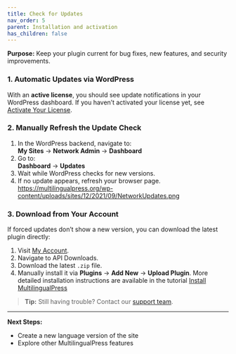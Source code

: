 ```yaml
---
title: Check for Updates
nav_order: 5
parent: Installation and activation
has_children: false
---
```

<!-- I think this should move to the installation doc -->


**Purpose:** Keep your plugin current for bug fixes, new features, and security improvements.

### 1. Automatic Updates via WordPress

With an **active license**, you should see update notifications in your WordPress dashboard. If you haven’t activated your license yet, see [Activate Your License](#).

### 2. Manually Refresh the Update Check

1. In the WordPress backend, navigate to:  
    **My Sites** → **Network Admin** → **Dashboard**
2. Go to:  
    **Dashboard** → **Updates**
3. Wait while WordPress checks for new versions.
4. If no update appears, refresh your browser page.
    https://multilingualpress.org/wp-content/uploads/sites/12/2021/09/NetworkUpdates.png
### 3. Download from Your Account

If forced updates don’t show a new version, you can download the latest plugin directly:

1. Visit [My Account](https://multilingualpress.org/my-account/).
2. Navigate to API Downloads.
3. Download the latest `.zip` file.
4. Manually install it via **Plugins** → **Add New** → **Upload Plugin**.
More detailed installation instructions are available in the tutorial  [Install MultilingualPress](#)

> **Tip:** Still having trouble? Contact our [support team](https://multilingualpress.org/support/).


---

**Next Steps:**

- Create a new language version of the site
- Explore other MultilingualPress features